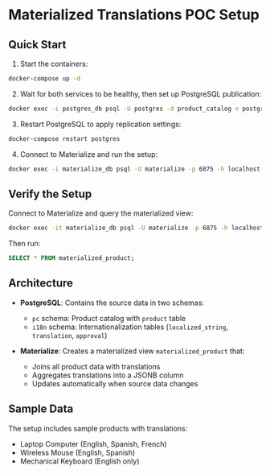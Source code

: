 # Materialized Translations POC Setup

## Quick Start

1. Start the containers:

```bash
docker-compose up -d
```

2. Wait for both services to be healthy, then set up PostgreSQL publication:

```bash
docker exec -i postgres_db psql -U postgres -d product_catalog < postgres-publication.sql
```

3. Restart PostgreSQL to apply replication settings:

```bash
docker-compose restart postgres
```

4. Connect to Materialize and run the setup:

```bash
docker exec -i materialize_db psql -U materialize -p 6875 -h localhost < materialize-setup.sql
```

## Verify the Setup

Connect to Materialize and query the materialized view:

```bash
docker exec -it materialize_db psql -U materialize -p 6875 -h localhost
```

Then run:

```sql
SELECT * FROM materialized_product;
```

## Architecture

- **PostgreSQL**: Contains the source data in two schemas:
  - `pc` schema: Product catalog with `product` table
  - `i18n` schema: Internationalization tables (`localized_string`,
    `translation`, `approval`)

- **Materialize**: Creates a materialized view `materialized_product` that:
  - Joins all product data with translations
  - Aggregates translations into a JSONB column
  - Updates automatically when source data changes

## Sample Data

The setup includes sample products with translations:

- Laptop Computer (English, Spanish, French)
- Wireless Mouse (English, Spanish)
- Mechanical Keyboard (English only)
